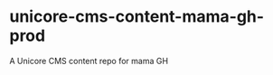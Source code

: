 unicore-cms-content-mama-gh-prod
================================

A Unicore CMS content repo for mama GH
